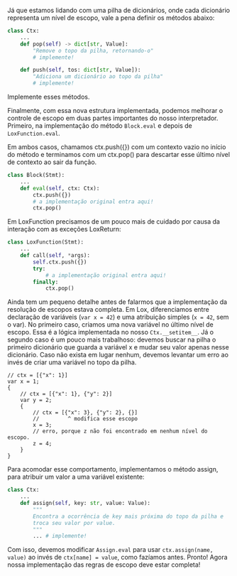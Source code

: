 

Já que estamos lidando com uma pilha de dicionários, onde cada dicionário 
representa um nível de escopo, vale a pena definir os métodos abaixo:

```python
class Ctx:
    ...
    def pop(self) -> dict[str, Value]:
        "Remove o topo da pilha, retornando-o"
        # implemente!

    def push(self, tos: dict[str, Value]):
        "Adiciona um dicionário ao topo da pilha"
        # implemente!
```

Implemente esses métodos.

Finalmente, com essa nova estrutura implementada, podemos melhorar o controle
de escopo em duas partes importantes do nosso interpretador. Primeiro, na 
implementação do método `Block.eval` e depois de `LoxFunction.eval`.

Em ambos casos, chamamos ctx.push({}) com um contexto vazio no início do método
e terminamos com um ctx.pop() para descartar esse último nível de contexto ao 
sair da função.

```python
class Block(Stmt):
    ...
    def eval(self, ctx: Ctx):
        ctx.push({})
        # a implementação original entra aqui!
        ctx.pop()
```

Em LoxFunction precisamos de um pouco mais de cuidado por causa da interação com 
as exceções LoxReturn:

```python
class LoxFunction(Stmt):
    ...
    def call(self, *args):
        self.ctx.push({})
        try:
            # a implementação original entra aqui!
        finally:
            ctx.pop()
```

Ainda tem um pequeno detalhe antes de falarmos que a implementação da resolução 
de escopos estava completa. Em Lox, diferenciamos entre declaração de variáveis
(`var x = 42`) e uma atribuição simples (`x = 42`, sem o var). No primeiro caso,
criamos uma nova variável no último nível de escopo. Essa é a lógica implementada
no nosso `Ctx.__setitem__`. Já o segundo caso é um pouco mais trabalhoso: devemos
buscar na pilha o primeiro dicionário que guarda a variável x e mudar seu valor
apenas nesse dicionário. Caso não exista em lugar nenhum, devemos levantar um
erro ao invés de criar uma variável no topo da pilha.

```lox
// ctx = [{"x": 1}]
var x = 1;
{
    // ctx = [{"x": 1}, {"y": 2}]
    var y = 2;
    {
        // ctx = [{"x": 3}, {"y": 2}, {}]
        //         ^ modifica esse escopo
        x = 3;
        // erro, porque z não foi encontrado em nenhum nível do escopo.
        z = 4;
    }
}
```

Para acomodar esse comportamento, implementamos o método assign, para atribuir
um valor a uma variável existente:

```python
class Ctx:
    ...
    def assign(self, key: str, value: Value):
        """
        Encontra a ocorrência de key mais próxima do topo da pilha e 
        troca seu valor por value.
        """
        ... # implemente!
```

Com isso, devemos modificar `Assign.eval` para usar `ctx.assign(name, value)` ao
invés de `ctx[name] = value`, como fazíamos antes. Pronto! Agora nossa 
implementação das regras de escopo deve estar completa!
